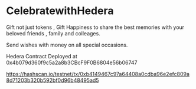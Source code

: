 # CelebratewithHedera

Gift not just tokens , Gift Happiness to share the best memories with your beloved friends , family and colleages.

Send wishes with money on all special occasions.

Hedera Contract Deployed at 0x4b079d360f9c5a2a8b3CBcF9F0B6804e56b06747

https://hashscan.io/testnet/tx/0xb4149467c97a64408a0cdba96e2efc809a8d71203b320b592bf0d96b48495ad5

